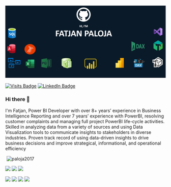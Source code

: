 
![Fatjan GitHub Banner](https://github.com/Paloja2017/Paloja2017/blob/main/My%20Banner.PNG)

[![Visits Badge](https://badges.pufler.dev/visits/Paloja2017/Paloja2017)](https:Paloja2017)
[![LinkedIn Badge](https://img.shields.io/badge/LinkedIn-Profile-informational?style=flat&logo=linkedin&logoColor=white&color=0D76A8)](https://www.linkedin.com/in/fatjan-paloja/)


### Hi there 👋

I'm Fatjan, Power BI Developer with over 8+ years’ experience in Business Intelligence Reporting and over 7 years’ experience with PowerBI, resolving customer complaints and managing full project PowerBI life-cycle activities. Skilled in analyzing data from a variety of sources and using Data Visualization tools to communicate insights to stakeholders in diverse industries. Proven track record of using data-driven insights to drive business decisions and improve strategical, informational, and operational efficiency

<p>&nbsp;<img align="center" src="https://github-readme-stats.vercel.app/api?username=paloja2017&show_icons=true&line_height=27&count_private=true&title_color=ffffff&text_color=c9cacc&icon_color=4AB097&bg_color=1A2B34" alt="paloja2017" /></p>

![](https://img.shields.io/badge/CodeLanguage-Mashup-informational?style=flat=angular&logoColor=white&color=4AB197)
![](https://img.shields.io/badge/CodeLanguage-DAX-informational?style=flat=ionic&logoColor=white&color=4AB197)
![](https://img.shields.io/badge/CodeLanguage-SQL-informational?style=flat=react&logoColor=white&color=4AB197)



![](https://img.shields.io/badge/Software-PowerBI-informational?style=flat=css3&logoColor=white&color=4AB197)
![](https://img.shields.io/badge/Software-PowerPivot-informational?style=flat=Tailwind-CSS&logoColor=white&color=4AB197)
![](https://img.shields.io/badge/Software-SQL_Server_Analysis_Services-informational?style=flat=Sass&logoColor=white&color=4AB197)
![](https://img.shields.io/badge/Software-SQL_Server_Reporting_Services-informational?style=flat=Stylus&logoColor=white&color=4AB197)





